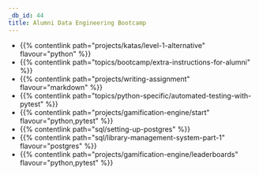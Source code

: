```yaml
---
_db_id: 44
title: Alumni Data Engineering Bootcamp
---
```


- {{% contentlink path="projects/katas/level-1-alternative" flavour="python" %}}
- {{% contentlink path="topics/bootcamp/extra-instructions-for-alumni" %}}
- {{% contentlink path="projects/writing-assignment" flavour="markdown" %}}
- {{% contentlink path="topics/python-specific/automated-testing-with-pytest" %}}
- {{% contentlink path="projects/gamification-engine/start" flavour="python,pytest" %}}
- {{% contentlink path="sql/setting-up-postgres" %}}
- {{% contentlink path="sql/library-management-system-part-1" flavour="postgres" %}}
- {{% contentlink path="projects/gamification-engine/leaderboards" flavour="python,pytest" %}}
